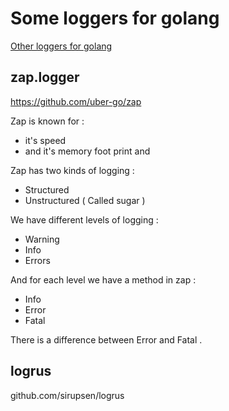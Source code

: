 # Some loggers for golang 

[Other loggers for golang](https://blog.logrocket.com/5-structured-logging-packages-for-go/)

## zap.logger
https://github.com/uber-go/zap


Zap is known for :
* it's speed
* and it's memory foot print and 

Zap has two kinds of logging : 
* Structured 
* Unstructured ( Called sugar ) 

We have different levels of logging : 
* Warning 
* Info
* Errors

And for each level we have a method in zap : 
* Info
* Error
* Fatal

There is a difference between Error and Fatal .

## logrus

github.com/sirupsen/logrus